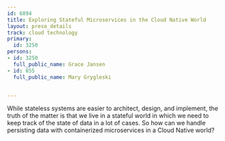 ---
id: 6894
title: Exploring Stateful Microservices in the Cloud Native World
layout: preso_details
track: cloud technology
primary:
  id: 3250
persons:
- id: 3250
  full_public_name: Grace Jansen
- id: 855
  full_public_name: Mary Grygleski

---
While stateless systems are easier to architect, design, and implement, the truth of the matter is that we live in a stateful world in which we need to keep track of the state of data in a lot of cases. So how can we handle persisting data with containerized microservices in a Cloud Native world?